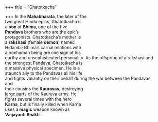 +++
title = "Ghatotkacha"

+++
In the **Mahabharata**, the later of the  
two great Hindu epics, Ghatotkacha is  
a **son** of **Bhima**, one of the five  
**Pandava** brothers who are the epic’s  
protagonists. Ghatotkacha’s mother is  
a **rakshasi** (female **demon**) named  
Hidambi; Bhima’s carnal relations with  
a nonhuman being are one sign of his  
earthy and unsophisticated personality. As the offspring of a rakshasi and  
the strongest Pandava, Ghatotkacha is  
a massive physical specimen. He is a  
staunch ally to the Pandavas all his life  
and fights valiantly on their behalf during the war between the Pandavas and  
their cousins the **Kauravas**, destroying  
large parts of the Kaurava army. He  
fights several times with the hero  
**Karna**, but is finally killed when Karna  
uses a **magic** weapon known as  
**Vaijayanti Shakti**.